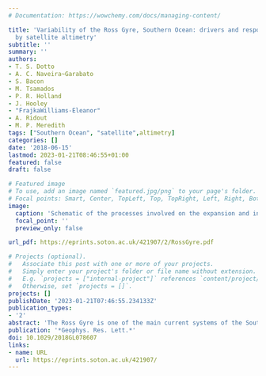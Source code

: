 ```yaml
---
# Documentation: https://wowchemy.com/docs/managing-content/

title: 'Variability of the Ross Gyre, Southern Ocean: drivers and responses revealed
  by satellite altimetry'
subtitle: ''
summary: ''
authors:
- T. S. Dotto
- A. C. Naveira~Garabato
- S. Bacon
- M. Tsamados
- P. R. Holland
- J. Hooley
- "FrajkaWilliams-Eleanor"
- A. Ridout
- M. P. Meredith
tags: ["Southern Ocean", "satellite",altimetry]
categories: []
date: '2018-06-15'
lastmod: 2023-01-21T08:46:55+01:00
featured: false
draft: false

# Featured image
# To use, add an image named `featured.jpg/png` to your page's folder.
# Focal points: Smart, Center, TopLeft, Top, TopRight, Left, Right, BottomLeft, Bottom, BottomRight.
image:
  caption: 'Schematic of the processes involved on the expansion and intensification of the Ross Gyre (RG) and throughflow. A negative sea level pressure (SLP) anomaly is formed north of the Amundsen Sea Embayment, which generates a cyclonic circulation over the region. This lowers sea level to the north via Ekman dynamics, allowing a northeastward migration of the RG outer boundary. Further, a westward surface stress anomaly is created over the gyre’s southern boundary, accelerating the RG. Southward Ekman transport piles water up over the continental shelf, increasing sea surface height (SSH) and the cross-shelf pressure gradient and thereby intensifying the throughflow.'
  focal_point: ''
  preview_only: false

url_pdf: https://eprints.soton.ac.uk/421907/2/RossGyre.pdf

# Projects (optional).
#   Associate this post with one or more of your projects.
#   Simply enter your project's folder or file name without extension.
#   E.g. `projects = ["internal-project"]` references `content/project/deep-learning/index.md`.
#   Otherwise, set `projects = []`.
projects: []
publishDate: '2023-01-21T07:46:55.234133Z'
publication_types:
- '2'
abstract: 'The Ross Gyre is one of the main current systems of the Southern Ocean and conveys heat toward the cold continental shelves of the Antarctic Pacific sector, thus impacting the stability of diverse ice shelves. Due to the seasonal sea ice cover, measurements are sparse and little is known about the variability of the gyre''s circulation and its driving forces. Here we use satellite radar altimetry to generate new light on the Ross Gyre variability. Two key aspects are identified: (i) large-scale variability of the sea surface height driven by the zonal winds that flow around Antarctica and (ii) changes in area and strength of the gyre, which are linked to a regional center of low pressure that modulates the local meteorology and sea ice conditions. This same pressure system regulates the strength of the coastal currents, which potentially impacts on the distribution of key oceanic properties toward the Ross Sea. The processes identified in this study have strong implications for our understanding of the oceanic forcing of Antarctic Ice Sheet melting and for the downstream propagation of its ocean freshening footprint.'
publication: '*Geophys. Res. Lett.*'
doi: 10.1029/2018GL078607
links:
- name: URL
  url: https://eprints.soton.ac.uk/421907/
---
```

